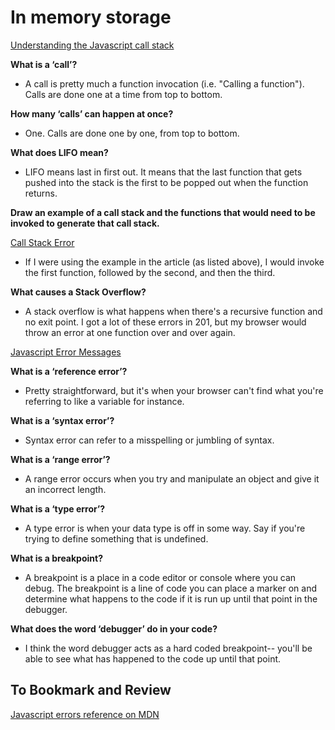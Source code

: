 # In memory storage 

[Understanding the Javascript call stack](https://medium.freecodecamp.org/understanding-the-javascript-call-stack-861e41ae61d4)

**What is a ‘call’?**

- A call is pretty much a function invocation (i.e. "Calling a function"). Calls are done one at a time from top to bottom. 

**How many ‘calls’ can happen at once?**

- One. Calls are done one by one, from top to bottom.

**What does LIFO mean?**

- LIFO means last in first out. It means that the last function that gets pushed into the stack is the first to be popped out when the function returns.

**Draw an example of a call stack and the functions that would need to be invoked to generate that call stack.**

[Call Stack Error](./images/call-stack-error.png)

- If I were using the example in the article (as listed above), I would invoke the first function, followed by the second, and then the third.

**What causes a Stack Overflow?**

- A stack overflow is what happens when there's a recursive function and no exit point. I got a lot of these errors in 201, but my browser would throw an error at one function over and over again.

[Javascript Error Messages](https://codeburst.io/javascript-error-messages-debugging-d23f84f0ae7c)

**What is a ‘reference error’?**

- Pretty straightforward, but it's when your browser can't find what you're referring to like a variable for instance.

**What is a ‘syntax error’?**

- Syntax error can refer to a misspelling or jumbling of syntax. 

**What is a ‘range error’?**

- A range error occurs when you try and manipulate an object and give it an incorrect length.

**What is a ‘type error’?**

- A type error is when your data type is off in some way. Say if you're trying to define something that is undefined.

**What is a breakpoint?**

- A breakpoint is a place in a code editor or console where you can debug. The breakpoint is a line of code you can place a marker on and determine what happens to the code if it is run up until that point in the debugger.

**What does the word ‘debugger’ do in your code?**

- I think the word debugger acts as a hard coded breakpoint-- you'll be able to see what has happened to the code up until that point.

## To Bookmark and Review

[Javascript errors reference on MDN](https://developer.mozilla.org/en-US/docs/Web/JavaScript/Reference/Errors)